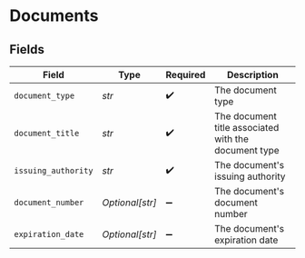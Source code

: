 # Documents


## Fields

| Field                                                | Type                                                 | Required                                             | Description                                          |
| ---------------------------------------------------- | ---------------------------------------------------- | ---------------------------------------------------- | ---------------------------------------------------- |
| `document_type`                                      | *str*                                                | :heavy_check_mark:                                   | The document type                                    |
| `document_title`                                     | *str*                                                | :heavy_check_mark:                                   | The document title associated with the document type |
| `issuing_authority`                                  | *str*                                                | :heavy_check_mark:                                   | The document's issuing authority                     |
| `document_number`                                    | *Optional[str]*                                      | :heavy_minus_sign:                                   | The document's document number                       |
| `expiration_date`                                    | *Optional[str]*                                      | :heavy_minus_sign:                                   | The document's expiration date                       |